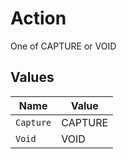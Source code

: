 # Action

One of CAPTURE or VOID


## Values

| Name      | Value     |
| --------- | --------- |
| `Capture` | CAPTURE   |
| `Void`    | VOID      |